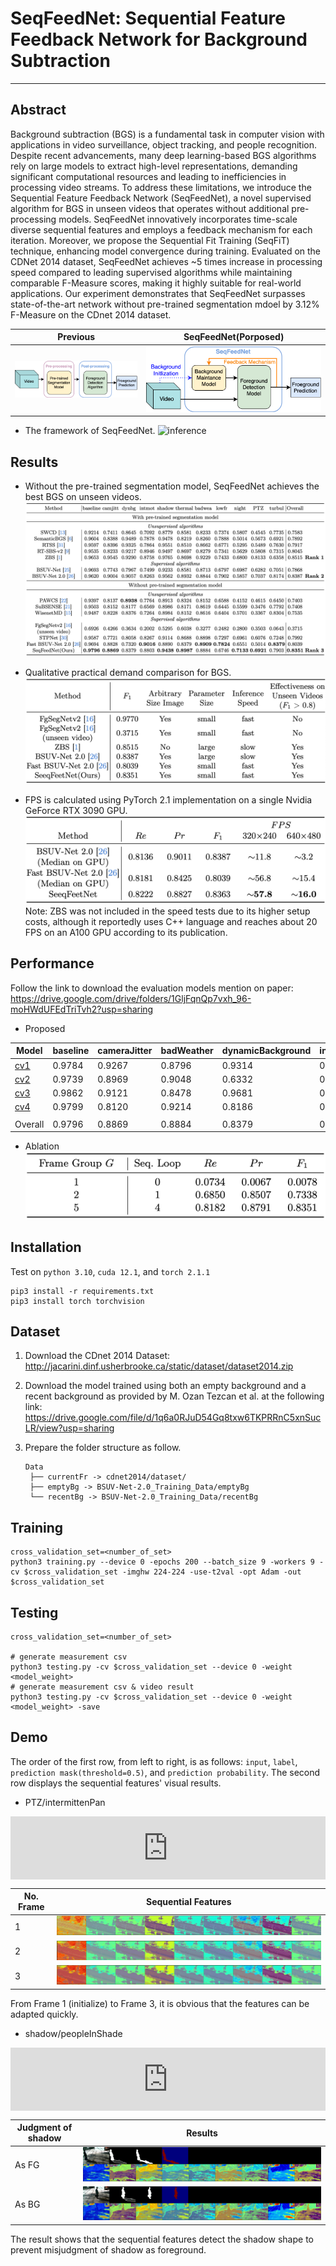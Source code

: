 # SeqFeedNet: Sequential Feature Feedback Network for Background Subtraction

---

## Abstract

Background subtraction (BGS) is a fundamental task in computer vision with applications in video surveillance, object tracking, and people recognition. Despite recent advancements, many deep learning-based BGS algorithms rely on large models to extract high-level representations, demanding significant computational resources and leading to inefficiencies in processing video streams. To address these limitations, we introduce the Sequential Feature Feedback Network (SeqFeedNet), a novel supervised algorithm for BGS in unseen videos that operates without additional pre-processing models. SeqFeedNet innovatively incorporates time-scale diverse sequential features and employs a feedback mechanism for each iteration. Moreover, we propose the Sequential Fit Training (SeqFiT) technique, enhancing model convergence during training. Evaluated on the CDNet 2014 dataset, SeqFeedNet achieves ~5 times increase in processing speed compared to leading supervised algorithms while maintaining comparable F-Measure scores, making it highly suitable for real-world applications. Our experiment demonstrates that SeqFeedNet surpasses state-of-the-art network without pre-trained segmentation mdoel by 3.12% F-Measure on the CDnet 2014 dataset.

| Previous | SeqFeedNet(Porposed) |
| -------------------------- | --------- |
| ![previous-concept](./figures/system-concept-a.drawio.svg) | ![seqfeednet-concept](./figures/system-concept-b.drawio.svg) |

- The framework of SeqFeedNet.
![inference](./figures/inference.drawio.svg)

## Results

- Without the pre-trained segmentation model, SeqFeedNet achieves the best BGS on unseen videos.
![cdnet2014-compare](./figures/cdnet2014-compare.png)

- Qualitative practical demand comparison for BGS.
![qualitative-practical](./figures/qualitative-practical.png)

- FPS is calculated using PyTorch 2.1 implementation on a single Nvidia GeForce RTX 3090 GPU.
![perfromance](./figures/perfromance.png)
    Note: ZBS was not included in the speed tests due to its higher setup costs, although it reportedly uses C++ language and reaches about 20 FPS on an A100 GPU according to its publication.

## Performance

Follow the link to download the evaluation models mention on paper:
<https://drive.google.com/drive/folders/1GljFqnQp7vxh_96-moHWdUFEdTriTvh2?usp=sharing>

- Proposed

| Model | baseline | cameraJitter | badWeather | dynamicBackground | intermittentObjectMotion | lowFramerate | nightVideos | PTZ    | shadow | thermal | turbulence | | Overall   |
| ---- | -------- | ------------ | ---------- | ----------------- | ------------------------ | ------------ | ----------- | ------ | ------ | ------- | ---------- | ---| ------ |
| [cv1](https://drive.google.com/file/d/141c946KH4wnXTbFTpAIt05qAGWyqZAEB/view?usp=drive_link)  | 0.9784   | 0.9267       | 0.8796     | 0.9314            | 0.9712                   | 0.0037       | 0.5798      | 0.1788 | 0.9304 | 0.7707  | 0.8311     | | 0.7256 |
| [cv2](https://drive.google.com/file/d/1eJH9inr6UjtTJA_-wWZiezB05o9LT2hs/view?usp=drive_link)  | 0.9739   | 0.8969       | 0.9048     | 0.6332            | 0.8415                   | 0.9477       | 0.7635      | 0.8023 | 0.9659 | 0.9436  | 0.6552     | | 0.8480 |
| [cv3](https://drive.google.com/file/d/1U5xHNw9m00uepnQ-OQsPZAWHIaElZVBJ/view?usp=drive_link)  | 0.9862   | 0.9121       | 0.8478     | 0.9681            | 0.9098                   | 0.9347       | 0.5912      | 0.8430 | 0.9537 | 0.9390  | 0.8858     | | 0.8883 |
| [cv4](https://drive.google.com/file/d/1AkrdZhSsOoHb21OfjMBT0sZ60TlHGfzZ/view?usp=drive_link)  | 0.9799   | 0.8120       | 0.9214     | 0.8186            | 0.7988                   | 0.8122       | 0.9187      | 0.9443 | 0.9250 | 0.9416  | 0.7890     | | 0.8783 |
| | | | | | | | | | |
| Overall | 0.9796   | 0.8869       | 0.8884     | 0.8379            | 0.8803                   | 0.6746       | 0.7133      | 0.6921 | 0.9438 | 0.8987  | 0.7903     | | 0.8351 |

- Ablation
![seq-loop](./figures/seq_loop-compare.png)

## Installation

Test on `python 3.10`, `cuda 12.1`, and `torch 2.1.1`

```shell
pip3 install -r requirements.txt
pip3 install torch torchvision
```

## Dataset

1. Download the CDnet 2014 Dataset:
<http://jacarini.dinf.usherbrooke.ca/static/dataset/dataset2014.zip>

2. Download the model trained using both an empty background and a recent background as provided by M. Ozan Tezcan et al. at the following link:
<https://drive.google.com/file/d/1q6a0RJuD54Gq8txw6TKPRRnC5xnSucLR/view?usp=sharing>

3. Prepare the folder structure as follow.

   ```shell
   Data
    ├── currentFr -> cdnet2014/dataset/
    ├── emptyBg -> BSUV-Net-2.0_Training_Data/emptyBg
    └── recentBg -> BSUV-Net-2.0_Training_Data/recentBg
   ```

## Training

```shell
cross_validation_set=<number_of_set>
python3 training.py --device 0 -epochs 200 --batch_size 9 -workers 9 -cv $cross_validation_set -imghw 224-224 -use-t2val -opt Adam -out $cross_validation_set
```

## Testing

```shell
cross_validation_set=<number_of_set>

# generate measurement csv
python3 testing.py -cv $cross_validation_set --device 0 -weight <model_weight>
# generate measurement csv & video result
python3 testing.py -cv $cross_validation_set --device 0 -weight <model_weight> -save
```

## Demo

The order of the first row, from left to right, is as follows: `input`, `label`, `prediction mask(threshold=0.5)`, and `prediction probability`.
The second row displays the sequential features' visual results.

- PTZ/intermittenPan

<div style="position: relative; padding-bottom: 20%; height: 0; overflow: hidden;">
  <iframe src="https://drive.google.com/file/d/12-dvboDZkgFxo4dM-YxM1wBMwJJWCbB1/preview" style="position: absolute; top: 0; left: 0; width: 100%; height: 100%;" frameborder="0" allowfullscreen></iframe>
</div>
<!-- <iframe src="https://drive.google.com/file/d/12-dvboDZkgFxo4dM-YxM1wBMwJJWCbB1/preview"></iframe> -->

| No. Frame | Sequential Features |
|---|---|
| 1 | ![intermittenPan-f1](./figures/intermittenPan-f1.png) |
| 2 | ![intermittenPan-f2](./figures/intermittenPan-f2.png) |
|3 | ![intermittenPan-f3](./figures/intermittenPan-f3.png) |

From Frame 1 (initialize) to Frame 3, it is obvious that the features can be adapted quickly.

- shadow/peopleInShade

<div style="position: relative; padding-bottom: 20%; height: 0; overflow: hidden;">
  <iframe src="https://drive.google.com/file/d/1WbR_CjdeGmQn2NpPwPVL57v_eL2RmEK1/preview" style="position: absolute; top: 0; left: 0; width: 100%; height: 100%;" frameborder="0" allowfullscreen></iframe>
</div>

<!-- <iframe src="https://drive.google.com/file/d/1WbR_CjdeGmQn2NpPwPVL57v_eL2RmEK1/preview"></iframe> -->

| Judgment of shadow | Results |
|---|---|
|As FG| ![peopleInShade-miss](./figures/peopleInShade-miss.png) |
|As BG| ![peopleInShade-hit](./figures/peopleInShade-hit.png) |

The result shows that the sequential features detect the shadow shape to prevent misjudgment of shadow as foreground.
